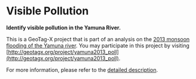 # Visible Pollution

**Identify visible pollution in the Yamuna River.**

This is a GeoTag-X project that is part of an analysis on the [2013 monsoon flooding of the Yamuna river](http://geotagx.org/project/category/yamunamonsoonflooding2013/). You may participate in this project by visiting [http://geotagx.org/project/yamuna2013_poll](http://geotagx.org/project/yamuna2013_poll).

For more information, please refer to the [detailed description](long_description.md).
